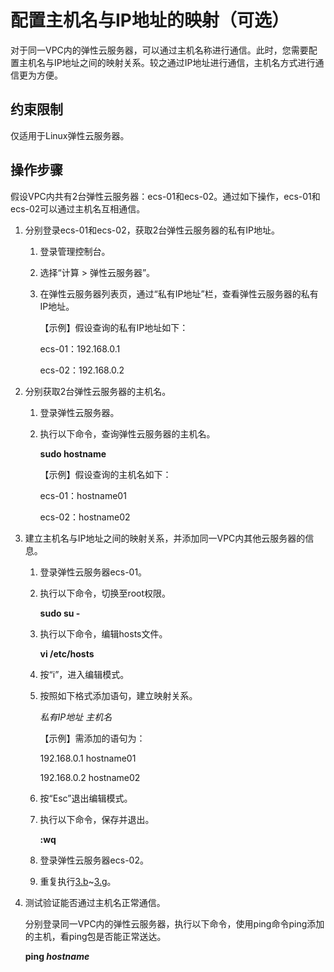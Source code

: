 # 配置主机名与IP地址的映射（可选）<a name="ZH-CN_TOPIC_0074752335"></a>

对于同一VPC内的弹性云服务器，可以通过主机名称进行通信。此时，您需要配置主机名与IP地址之间的映射关系。较之通过IP地址进行通信，主机名方式进行通信更为方便。

## 约束限制<a name="section1399111463019"></a>

仅适用于Linux弹性云服务器。

## 操作步骤<a name="section4184679493755"></a>

假设VPC内共有2台弹性云服务器：ecs-01和ecs-02。通过如下操作，ecs-01和ecs-02可以通过主机名互相通信。

1.  分别登录ecs-01和ecs-02，获取2台弹性云服务器的私有IP地址。
    1.  登录管理控制台。
    2.  选择“计算 \> 弹性云服务器”。
    3.  在弹性云服务器列表页，通过“私有IP地址”栏，查看弹性云服务器的私有IP地址。

        【示例】假设查询的私有IP地址如下：

        ecs-01：192.168.0.1

        ecs-02：192.168.0.2

2.  分别获取2台弹性云服务器的主机名。
    1.  登录弹性云服务器。
    2.  执行以下命令，查询弹性云服务器的主机名。

        **sudo hostname**

        【示例】假设查询的主机名如下：

        ecs-01：hostname01

        ecs-02：hostname02

3.  建立主机名与IP地址之间的映射关系，并添加同一VPC内其他云服务器的信息。
    1.  登录弹性云服务器ecs-01。
    2.  <a name="li6087483710276"></a>执行以下命令，切换至root权限。

        **sudo su -**

    3.  执行以下命令，编辑hosts文件。

        **vi /etc/hosts**

    4.  按“i”，进入编辑模式。
    5.  按照如下格式添加语句，建立映射关系。

        _私有IP地址 主机名_

        【示例】需添加的语句为：

        192.168.0.1 hostname01

        192.168.0.2 hostname02

    6.  按“Esc”退出编辑模式。
    7.  <a name="li64061240102622"></a>执行以下命令，保存并退出。

        **:wq**

    8.  登录弹性云服务器ecs-02。
    9.  重复执行[3.b](#li6087483710276)\~[3.g](#li64061240102622)。

4.  测试验证能否通过主机名正常通信。

    分别登录同一VPC内的弹性云服务器，执行以下命令，使用ping命令ping添加的主机，看ping包是否能正常送达。

    **ping  _hostname_**


